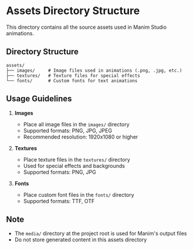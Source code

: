 # Assets Directory Structure

This directory contains all the source assets used in Manim Studio animations.

## Directory Structure

```
assets/
├── images/     # Image files used in animations (.png, .jpg, etc.)
├── textures/   # Texture files for special effects
└── fonts/      # Custom fonts for text animations
```

## Usage Guidelines

1. **Images**
   - Place all image files in the `images/` directory
   - Supported formats: PNG, JPG, JPEG
   - Recommended resolution: 1920x1080 or higher

2. **Textures**
   - Place texture files in the `textures/` directory
   - Used for special effects and backgrounds
   - Supported formats: PNG, JPG

3. **Fonts**
   - Place custom font files in the `fonts/` directory
   - Supported formats: TTF, OTF

## Note
- The `media/` directory at the project root is used for Manim's output files
- Do not store generated content in this assets directory
